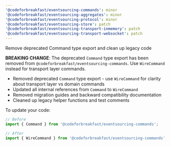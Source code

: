 ```yaml
---
'@codeforbreakfast/eventsourcing-commands': minor
'@codeforbreakfast/eventsourcing-aggregates': minor
'@codeforbreakfast/eventsourcing-protocol': minor
'@codeforbreakfast/eventsourcing-store': patch
'@codeforbreakfast/eventsourcing-transport-inmemory': patch
'@codeforbreakfast/eventsourcing-transport-websocket': patch
---
```


Remove deprecated Command type export and clean up legacy code

**BREAKING CHANGE**: The deprecated `Command` type export has been removed from `@codeforbreakfast/eventsourcing-commands`. Use `WireCommand` instead for transport layer commands.

- Removed deprecated `Command` type export - use `WireCommand` for clarity about transport layer vs domain commands
- Updated all internal references from `Command` to `WireCommand`
- Removed migration guides and backward compatibility documentation
- Cleaned up legacy helper functions and test comments

To update your code:

```typescript
// Before
import { Command } from '@codeforbreakfast/eventsourcing-commands';

// After
import { WireCommand } from '@codeforbreakfast/eventsourcing-commands';
```
